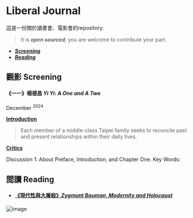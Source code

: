 # Liberal Journal
這是一份關於讀書會、電影會的repository. </p>
> It is ***open sourced***, you are welcome to contribute your part.

- ***[Screening](#觀影-screening)*** <br>
- ***[Reading](#閲讀-reading)***

## 觀影 Screening
#### 《一一》楊德昌 *Yi Yi: A One and A Two*
December <sup> 2024 </sup>

**[Introduction](https://en.wikipedia.org/wiki/Yi_Yi)**
> Each member of a middle-class Taipei family seeks to reconcile past and present relationships within their daily lives.

**[Critics](https://en.wikipedia.org/wiki/Yi_Yi)**

Discussion 1: About Preface, Introduction, and Chapter One.
Key Words:


## 閲讀 Reading
- #### [《現代性與大屠殺》*Zygmunt Bauman, Modernity and Holocaust*](Modernity&Holocaust.md)



![image](https://github.com/user-attachments/assets/c49f8456-86e8-403d-b7ab-8d60f6fc403b)
